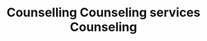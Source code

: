 ---
title: Counselling Counseling services Counseling
longTitle: 'Counselling, Counseling services, Counseling'
tags:
- gccommon
use:
- "[[Counselling services]]"
---